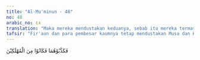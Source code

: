 ```yaml
---
title: "Al-Mu'minun - 48"
no: 48
arabic_no: ٤٨
translation: "Maka mereka mendustakan keduanya, sebab itu mereka termasuk orang yang dibinasakan."
tafsir: "Fir'aun dan para pembesar kaumnya tetap mendustakan Musa dan Harun. Dengan demikian, mereka termasuk orang-orang yang dibinasakan dengan cara ditenggelamkan di Laut Merah."
---
```


فَكَذَّبُوْهُمَا فَكَانُوْا مِنَ الْمُهْلَكِيْنَ 
